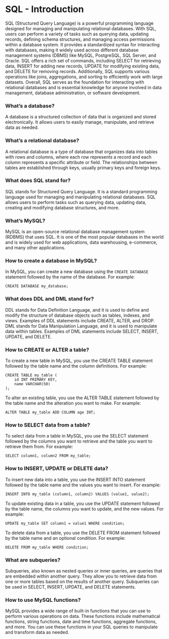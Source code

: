 # SQL - Introduction
SQL (Structured Query Language) is a powerful programming language designed for managing and manipulating relational databases. With SQL, users can perform a variety of tasks such as querying data, updating records, defining schema structures, and managing access permissions within a database system. It provides a standardized syntax for interacting with databases, making it widely used across different database management systems (DBMS) like MySQL, PostgreSQL, SQL Server, and Oracle. SQL offers a rich set of commands, including SELECT for retrieving data, INSERT for adding new records, UPDATE for modifying existing data, and DELETE for removing records. Additionally, SQL supports various operations like joins, aggregations, and sorting to efficiently work with large datasets. Overall, SQL serves as the foundation for interacting with relational databases and is essential knowledge for anyone involved in data management, database administration, or software development.

### What’s a database? 
A database is a structured collection of data that is organized and stored electronically. It allows users to easily manage, manipulate, and retrieve data as needed.

### What’s a relational database? 
A relational database is a type of database that organizes data into tables with rows and columns, where each row represents a record and each column represents a specific attribute or field. The relationships between tables are established through keys, usually primary keys and foreign keys.

### What does SQL stand for? 
SQL stands for Structured Query Language. It is a standard programming language used for managing and manipulating relational databases. SQL allows users to perform tasks such as querying data, updating data, creating and modifying database structures, and more.

### What’s MySQL? 
MySQL is an open-source relational database management system (RDBMS) that uses SQL. It is one of the most popular databases in the world and is widely used for web applications, data warehousing, e-commerce, and many other applications.

### How to create a database in MySQL? 
In MySQL, you can create a new database using the `CREATE DATABASE` statement followed by the name of the database. For example:

```
CREATE DATABASE my_database;
```

### What does DDL and DML stand for? 
DDL stands for Data Definition Language, and it is used to define and modify the structure of database objects such as tables, indexes, and views. Examples of DDL statements include CREATE, ALTER, and DROP. DML stands for Data Manipulation Language, and it is used to manipulate data within tables. Examples of DML statements include SELECT, INSERT, UPDATE, and DELETE.

### How to CREATE or ALTER a table? 
To create a new table in MySQL, you use the CREATE TABLE statement followed by the table name and the column definitions. For example:

```
CREATE TABLE my_table (
    id INT PRIMARY KEY,
    name VARCHAR(50)
);
```
To alter an existing table, you use the ALTER TABLE statement followed by the table name and the alteration you want to make. For example:

```
ALTER TABLE my_table ADD COLUMN age INT;
```

### How to SELECT data from a table? 
To select data from a table in MySQL, you use the SELECT statement followed by the columns you want to retrieve and the table you want to retrieve them from. For example:

```
SELECT column1, column2 FROM my_table;
```

### How to INSERT, UPDATE or DELETE data? 
To insert new data into a table, you use the INSERT INTO statement followed by the table name and the values you want to insert. For example:

```
INSERT INTO my_table (column1, column2) VALUES (value1, value2);
```

To update existing data in a table, you use the UPDATE statement followed by the table name, the columns you want to update, and the new values. For example:

```
UPDATE my_table SET column1 = value1 WHERE condition;
```

To delete data from a table, you use the DELETE FROM statement followed by the table name and an optional condition. For example:

```
DELETE FROM my_table WHERE condition;
```

### What are subqueries?
Subqueries, also known as nested queries or inner queries, are queries that are embedded within another query. They allow you to retrieve data from one or more tables based on the results of another query. Subqueries can be used in SELECT, INSERT, UPDATE, and DELETE statements.

### How to use MySQL functions?
MySQL provides a wide range of built-in functions that you can use to perform various operations on data. These functions include mathematical functions, string functions, date and time functions, aggregate functions, and more. You can use these functions in your SQL queries to manipulate and transform data as needed.
